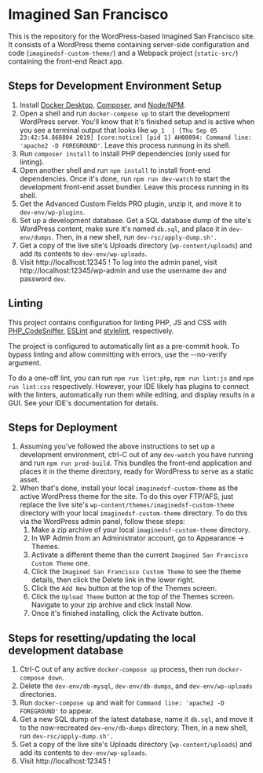 # Imagined San Francisco

This is the repository for the WordPress-based Imagined San Francisco site.  It consists of a WordPress theme containing server-side configuration and code (`imaginedsf-custom-theme/`) and a Webpack project (`static-src/`) containing the front-end React app.


## Steps for Development Environment Setup

1. Install [Docker Desktop](https://www.docker.com/products/docker-desktop), [Composer](https://getcomposer.org), and [Node/NPM](https://nodejs.org/en/).
2. Open a shell and run `docker-compose up` to start the development WordPress server.  You'll know that it's finished setup and is active when you see a terminal output that looks like `wp_1  | [Thu Sep 05 23:42:54.868804 2019] [core:notice] [pid 1] AH00094: Command line: 'apache2 -D FOREGROUND'`.  Leave this process runnung in its shell.
3. Run `composer install` to install PHP dependencies (only used for linting).
4. Open another shell and run `npm install` to install front-end dependencies.  Once it's done, run `npm run dev-watch` to start the development front-end asset bundler.  Leave this process running in its shell.
5. Get the Advanced Custom Fields PRO plugin, unzip it, and move it to `dev-env/wp-plugins`.
6. Set up a development database.  Get a SQL database dump of the site's WordPress content, make sure it's named `db.sql`, and place it in `dev-env/dumps`.  Then, in a new shell, run `dev-rsc/apply-dump.sh'.`
7. Get a copy of the live site's Uploads directory (`wp-content/uploads`) and add its contents to `dev-env/wp-uploads`.
8. Visit http://localhost:12345 !  To log into the admin panel, visit http://localhost:12345/wp-admin and use the username `dev` and password `dev`.


## Linting

This project contains configuration for linting PHP, JS and CSS with [PHP_CodeSniffer](https://github.com/squizlabs/PHP_CodeSniffer), [ESLint](https://eslint.org) and [stylelint](https://stylelint.io), respectively.

The project is configured to automatically lint as a pre-commit hook.  To bypass linting and allow committing with errors, use the --no-verify argument.

To do a one-off lint, you can run `npm run lint:php`, `npm run lint:js` and `npm run lint:css` respectively.  However, your IDE likely has plugins to connect with the linters, automatically run them while editing, and display results in a GUI.  See your IDE's documentation for details.


## Steps for Deployment

1. Assuming you've followed the above instructions to set up a development environment, ctrl-C out of any `dev-watch` you have running and run `npm run prod-build`.  This bundles the front-end application and places it in the theme directory, ready for WordPress to serve as a static asset.
2. When that's done, install your local `imaginedsf-custom-theme` as the active WordPress theme for the site.  To do this over FTP/AFS, just replace the live site's `wp-content/themes/imaginedsf-custom-theme` directory with your local `imaginedsf-custom-theme` directory.  To do this via the WordPress admin panel, follow these steps:
   1. Make a zip archive of your local `imaginedsf-custom-theme` directory.
   2. In WP Admin from an Administrator account, go to Appearance -> Themes.
   3. Activate a different theme than the current `Imagined San Francisco Custom Theme` one.
   4. Click the `Imagined San Francisco Custom Theme` to see the theme details, then click the Delete link in the lower right.
   5. Click the `Add New` button at the top of the Themes screen.
   6. Click the `Upload Theme` button at the top of the Themes screen.  Navigate to your zip archive and click Install Now.
   7. Once it's finished installing, click the Activate button.


## Steps for resetting/updating the local development database

1. Ctrl-C out of any active `docker-compose up` process, then run `docker-compose down`.
2. Delete the `dev-env/db-mysql`, `dev-env/db-dumps`, and `dev-env/wp-uploads` directories.
3. Run `docker-compose up` and wait for `Command line: 'apache2 -D FOREGROUND'` to appear.
4. Get a new SQL dump of the latest database, name it `db.sql`, and move it to the now-recreated `dev-env/db-dumps` directory.  Then, in a new shell, run `dev-rsc/apply-dump.sh'.`
6. Get a copy of the live site's Uploads directory (`wp-content/uploads`) and add its contents to `dev-env/wp-uploads`.
7. Visit http://localhost:12345 !
